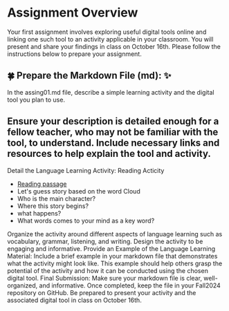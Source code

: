 # Assignment Overview 
Your first assignment involves exploring useful digital tools online and linking one such tool to an activity applicable in your classroom. You will present and share your findings in class on October 16th. Please follow the instructions below to prepare your assignment.

## 🍀 Prepare the Markdown File (md): ✨
In the assing01.md file, describe a simple learning activity and the digital tool you plan to use.
## Ensure your description is detailed enough for a fellow teacher, who may not be familiar with the tool, to understand. Include necessary links and resources to help explain the tool and activity.
Detail the Language Learning Activity:
Reading Acticity
+ [Reading passage](https://raw.githubusercontent.com/Alexwcjung/Fall2024/refs/heads/main/reading.md)
+ Let's guess story based on the word Cloud
+ Who is the main character?
+ Where this story begins?
+ what happens?
+ What words comes to your mind as a key word?
  
Organize the activity around different aspects of language learning such as vocabulary, grammar, listening, and writing.
Design the activity to be engaging and informative.
Provide an Example of the Language Learning Material:
Include a brief example in your markdown file that demonstrates what the activity might look like.
This example should help others grasp the potential of the activity and how it can be conducted using the chosen digital tool.
Final Submission:
Make sure your markdown file is clear, well-organized, and informative. Once completed, keep the file in your Fall2024 repository on GitHub. Be prepared to present your activity and the associated digital tool in class on October 16th.
